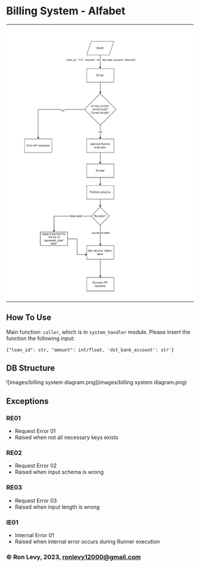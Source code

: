 # Billing System - Alfabet 
----

![images/billing_system_flow.drawio.png](images/billing_system_flow.drawio.png)


----

## How To Use

Main function: `caller`, which is in `system_handler` module.
Please insert the function the following input:

```
{"loan_id": str, "amount": int/float, 'dst_bank_account': str'}
```

## DB Structure
![images/billing system diagram.png](images/billing system diagram.png)

## Exceptions

### RE01
- Request Error 01
- Raised when not all necessary keys exists

### RE02
- Request Error 02
- Raised when input schema is wrong
### RE03 
- Request Error 03
- Raised when input length is wrong
### IE01
 - Internal Error 01
 - Raised when internal error occurs during Runner execution




### &copy; Ron Levy, 2023, ronlevy12000@gmail.com